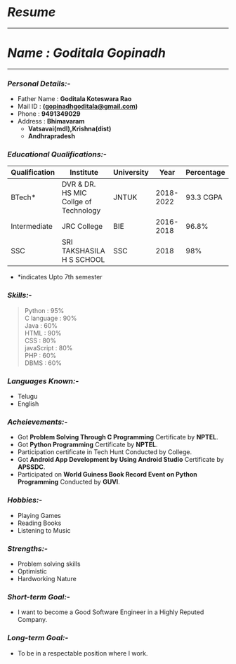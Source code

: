 # *Resume*
------------------------------------------------
# *Name : Goditala Gopinadh*
------------------------------------------------
### *Personal Details:-*
  - Father Name : **Goditala Koteswara Rao**<br>
  - Mail ID : **(gopinadhgoditala@gmail.com)**<br>
  - Phone : **9491349029**<br>
  - Address : **Bhimavaram**<br>
     - **Vatsavai(mdl),Krishna(dist)**
     - **Andhrapradesh**
   

### *Educational Qualifications:-*


|Qualification | Institute                                         | University | Year     | Percentage|
|---|---|---|---|---|
BTech*        |DVR & DR. HS MIC Collge of Technology               |JNTUK       | 2018-2022| 93.3 CGPA
Intermediate  |JRC College                                         |BIE         | 2016-2018| 96.8%
SSC           |SRI TAKSHASILA H S SCHOOL                           |SSC         | 2018     | 98%
* *indicates Upto 7th semester

### *Skills:-*
> Python : 95% <br>
> C language : 90% <br>
> Java : 60% <br>
> HTML : 90% <br>
> CSS : 80% <br>
> javaScript : 80% <br>
> PHP : 60% <br>
> DBMS : 60% 

### *Languages Known:-*
  - Telugu
  - English
  
### *Acheievements:-*
  - Got **Problem Solving Through C Programming** Certificate by **NPTEL**.
  - Got **Python Programming** Certificate by **NPTEL**.
  - Participation certificate in Tech Hunt Conducted by College.
  - Got **Android App Development by Using Android Studio** Certificate by **APSSDC**.
  - Participated on **World Guiness Book Record Event on Python Programming** Conducted by **GUVI**.
  
### *Hobbies:-*
  - Playing Games
  - Reading Books
  - Listening to Music

### *Strengths:-*
  - Problem solving skills
  - Optimistic
  - Hardworking Nature
  
### *Short-term Goal:-*
  - I want to become a Good Software Engineer in a Highly Reputed Company.

### *Long-term Goal:-*
  - To be in a respectable position where I work.
